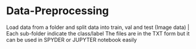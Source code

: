 # Data-Preprocessing
Load data from a  folder and split data into train, val and test (Image data) | Each sub-folder indicate the class/label
The files are in the TXT form but it can be used in SPYDER or JUPYTER notebook easily

